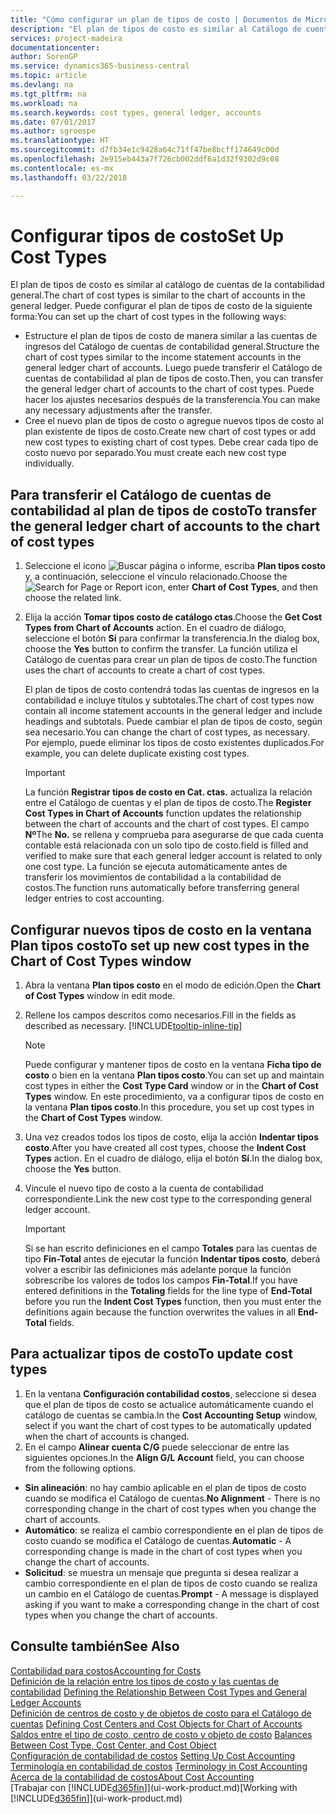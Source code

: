 ```yaml
---
title: "Cómo configurar un plan de tipos de costo | Documentos de Microsoft"
description: "El plan de tipos de costo es similar al Catálogo de cuentas de contabilidad general."
services: project-madeira
documentationcenter: 
author: SorenGP
ms.service: dynamics365-business-central
ms.topic: article
ms.devlang: na
ms.tgt_pltfrm: na
ms.workload: na
ms.search.keywords: cost types, general ledger, accounts
ms.date: 07/01/2017
ms.author: sgroespe
ms.translationtype: HT
ms.sourcegitcommit: d7fb34e1c9428a64c71ff47be8bcff174649c00d
ms.openlocfilehash: 2e915eb443a7f726cb002ddf6a1d32f9302d9c08
ms.contentlocale: es-mx
ms.lasthandoff: 03/22/2018

---
```

# <a name="set-up-cost-types"></a><span data-ttu-id="7049d-103">Configurar tipos de costo</span><span class="sxs-lookup"><span data-stu-id="7049d-103">Set Up Cost Types</span></span>
<span data-ttu-id="7049d-104">El plan de tipos de costo es similar al catálogo de cuentas de la contabilidad general.</span><span class="sxs-lookup"><span data-stu-id="7049d-104">The chart of cost types is similar to the chart of accounts in the general ledger.</span></span> <span data-ttu-id="7049d-105">Puede configurar el plan de tipos de costo de la siguiente forma:</span><span class="sxs-lookup"><span data-stu-id="7049d-105">You can set up the chart of cost types in the following ways:</span></span>  

-   <span data-ttu-id="7049d-106">Estructure el plan de tipos de costo de manera similar a las cuentas de ingresos del Catálogo de cuentas de contabilidad general.</span><span class="sxs-lookup"><span data-stu-id="7049d-106">Structure the chart of cost types similar to the income statement accounts in the general ledger chart of accounts.</span></span> <span data-ttu-id="7049d-107">Luego puede transferir el Catálogo de cuentas de contabilidad al plan de tipos de costo.</span><span class="sxs-lookup"><span data-stu-id="7049d-107">Then, you can transfer the general ledger chart of accounts to the chart of cost types.</span></span> <span data-ttu-id="7049d-108">Puede hacer los ajustes necesarios después de la transferencia.</span><span class="sxs-lookup"><span data-stu-id="7049d-108">You can make any necessary adjustments after the transfer.</span></span>  
-   <span data-ttu-id="7049d-109">Cree el nuevo plan de tipos de costo o agregue nuevos tipos de costo al plan existente de tipos de costo.</span><span class="sxs-lookup"><span data-stu-id="7049d-109">Create new chart of cost types or add new cost types to existing chart of cost types.</span></span> <span data-ttu-id="7049d-110">Debe crear cada tipo de costo nuevo por separado.</span><span class="sxs-lookup"><span data-stu-id="7049d-110">You must create each new cost type individually.</span></span>  

## <a name="to-transfer-the-general-ledger-chart-of-accounts-to-the-chart-of-cost-types"></a><span data-ttu-id="7049d-111">Para transferir el Catálogo de cuentas de contabilidad al plan de tipos de costo</span><span class="sxs-lookup"><span data-stu-id="7049d-111">To transfer the general ledger chart of accounts to the chart of cost types</span></span>  
1.  <span data-ttu-id="7049d-112">Seleccione el icono ![Buscar página o informe](media/ui-search/search_small.png "icono Buscar página o informe"), escriba **Plan tipos costo** y, a continuación, seleccione el vínculo relacionado.</span><span class="sxs-lookup"><span data-stu-id="7049d-112">Choose the ![Search for Page or Report](media/ui-search/search_small.png "Search for Page or Report icon") icon, enter **Chart of Cost Types**, and then choose the related link.</span></span>  
2.  <span data-ttu-id="7049d-113">Elija la acción **Tomar tipos costo de catálogo ctas**.</span><span class="sxs-lookup"><span data-stu-id="7049d-113">Choose the **Get Cost Types from Chart of Accounts** action.</span></span> <span data-ttu-id="7049d-114">En el cuadro de diálogo, seleccione el botón **Sí** para confirmar la transferencia.</span><span class="sxs-lookup"><span data-stu-id="7049d-114">In the dialog box, choose the **Yes** button to confirm the transfer.</span></span> <span data-ttu-id="7049d-115">La función utiliza el Catálogo de cuentas para crear un plan de tipos de costo.</span><span class="sxs-lookup"><span data-stu-id="7049d-115">The function uses the chart of accounts to create a chart of cost types.</span></span>  

    <span data-ttu-id="7049d-116">El plan de tipos de costo contendrá todas las cuentas de ingresos en la contabilidad e incluye títulos y subtotales.</span><span class="sxs-lookup"><span data-stu-id="7049d-116">The chart of cost types now contain all income statement accounts in the general ledger and include headings and subtotals.</span></span> <span data-ttu-id="7049d-117">Puede cambiar el plan de tipos de costo, según sea necesario.</span><span class="sxs-lookup"><span data-stu-id="7049d-117">You can change the chart of cost types, as necessary.</span></span> <span data-ttu-id="7049d-118">Por ejemplo, puede eliminar los tipos de costo existentes duplicados.</span><span class="sxs-lookup"><span data-stu-id="7049d-118">For example, you can delete duplicate existing cost types.</span></span>  

    > [!IMPORTANT]  
    >  <span data-ttu-id="7049d-119">La función **Registrar tipos de costo en Cat. ctas.** actualiza la relación entre el Catálogo de cuentas y el plan de tipos de costo.</span><span class="sxs-lookup"><span data-stu-id="7049d-119">The **Register Cost Types in Chart of Accounts** function updates the relationship between the chart of accounts and the chart of cost types.</span></span> <span data-ttu-id="7049d-120">El campo **Nº**</span><span class="sxs-lookup"><span data-stu-id="7049d-120">The **No.**</span></span> <span data-ttu-id="7049d-121">se rellena y comprueba para asegurarse de que cada cuenta contable está relacionada con un solo tipo de costo.</span><span class="sxs-lookup"><span data-stu-id="7049d-121">field is filled and verified to make sure that each general ledger account is related to only one cost type.</span></span> <span data-ttu-id="7049d-122">La función se ejecuta automáticamente antes de transferir los movimientos de contabilidad a la contabilidad de costos.</span><span class="sxs-lookup"><span data-stu-id="7049d-122">The function runs automatically before transferring general ledger entries to cost accounting.</span></span>  

## <a name="to-set-up-new-cost-types-in-the-chart-of-cost-types-window"></a><span data-ttu-id="7049d-123">Configurar nuevos tipos de costo en la ventana Plan tipos costo</span><span class="sxs-lookup"><span data-stu-id="7049d-123">To set up new cost types in the Chart of Cost Types window</span></span>  
1.  <span data-ttu-id="7049d-124">Abra la ventana **Plan tipos costo** en el modo de edición.</span><span class="sxs-lookup"><span data-stu-id="7049d-124">Open the **Chart of Cost Types** window in edit mode.</span></span>  
2.  <span data-ttu-id="7049d-125">Rellene los campos descritos como necesarios.</span><span class="sxs-lookup"><span data-stu-id="7049d-125">Fill in the fields as described as necessary.</span></span> [!INCLUDE[tooltip-inline-tip](includes/tooltip-inline-tip_md.md)]

    > [!NOTE]  
    >  <span data-ttu-id="7049d-126">Puede configurar y mantener tipos de costo en la ventana **Ficha tipo de costo** o bien en la ventana **Plan tipos costo**.</span><span class="sxs-lookup"><span data-stu-id="7049d-126">You can set up and maintain cost types in either the **Cost Type Card** window or in the **Chart of Cost Types** window.</span></span> <span data-ttu-id="7049d-127">En este procedimiento, va a configurar tipos de costo en la ventana **Plan tipos costo**.</span><span class="sxs-lookup"><span data-stu-id="7049d-127">In this procedure, you set up cost types in the **Chart of Cost Types** window.</span></span>

3.  <span data-ttu-id="7049d-128">Una vez creados todos los tipos de costo, elija la acción **Indentar tipos costo**.</span><span class="sxs-lookup"><span data-stu-id="7049d-128">After you have created all cost types, choose the **Indent Cost Types** action.</span></span> <span data-ttu-id="7049d-129">En el cuadro de diálogo, elija el botón **Sí**.</span><span class="sxs-lookup"><span data-stu-id="7049d-129">In the dialog box, choose the **Yes** button.</span></span>  
4.  <span data-ttu-id="7049d-130">Vincule el nuevo tipo de costo a la cuenta de contabilidad correspondiente.</span><span class="sxs-lookup"><span data-stu-id="7049d-130">Link the new cost type to the corresponding general ledger account.</span></span>  

    > [!IMPORTANT]  
    >  <span data-ttu-id="7049d-131">Si se han escrito definiciones en el campo **Totales** para las cuentas de tipo **Fin-Total** antes de ejecutar la función **Indentar tipos costo**, deberá volver a escribir las definiciones más adelante porque la función sobrescribe los valores de todos los campos **Fin-Total**.</span><span class="sxs-lookup"><span data-stu-id="7049d-131">If you have entered definitions in the **Totaling** fields for the line type of **End-Total** before you run the **Indent Cost Types** function, then you must enter the definitions again because the function overwrites the values in all **End-Total** fields.</span></span>  

## <a name="to-update-cost-types"></a><span data-ttu-id="7049d-132">Para actualizar tipos de costo</span><span class="sxs-lookup"><span data-stu-id="7049d-132">To update cost types</span></span>  
1.  <span data-ttu-id="7049d-133">En la ventana **Configuración contabilidad costos**, seleccione si desea que el plan de tipos de costo se actualice automáticamente cuando el catálogo de cuentas se cambia.</span><span class="sxs-lookup"><span data-stu-id="7049d-133">In the **Cost Accounting Setup** window, select if you want the chart of cost types to be automatically updated when the chart of accounts is changed.</span></span>  
2.  <span data-ttu-id="7049d-134">En el campo **Alinear cuenta C/G** puede seleccionar de entre las siguientes opciones.</span><span class="sxs-lookup"><span data-stu-id="7049d-134">In the **Align G/L Account** field, you can choose from the following options.</span></span>  

- <span data-ttu-id="7049d-135">**Sin alineación**: no hay cambio aplicable en el plan de tipos de costo cuando se modifica el Catálogo de cuentas.</span><span class="sxs-lookup"><span data-stu-id="7049d-135">**No Alignment** - There is no corresponding change in the chart of cost types when you change the chart of accounts.</span></span>  
- <span data-ttu-id="7049d-136">**Automático**: se realiza el cambio correspondiente en el plan de tipos de costo cuando se modifica el Catálogo de cuentas.</span><span class="sxs-lookup"><span data-stu-id="7049d-136">**Automatic** - A corresponding change is made in the chart of cost types when you change the chart of accounts.</span></span>  
- <span data-ttu-id="7049d-137">**Solicitud**: se muestra un mensaje que pregunta si desea realizar a cambio correspondiente en el plan de tipos de costo cuando se realiza un cambio en el Catálogo de cuentas.</span><span class="sxs-lookup"><span data-stu-id="7049d-137">**Prompt** - A message is displayed asking if you want to make a corresponding change in the chart of cost types when you change the chart of accounts.</span></span>  

## <a name="see-also"></a><span data-ttu-id="7049d-138">Consulte también</span><span class="sxs-lookup"><span data-stu-id="7049d-138">See Also</span></span>  
[<span data-ttu-id="7049d-139">Contabilidad para costos</span><span class="sxs-lookup"><span data-stu-id="7049d-139">Accounting for Costs</span></span>](finance-manage-cost-accounting.md)  
<span data-ttu-id="7049d-140">[Definición de la relación entre los tipos de costo y las cuentas de contabilidad](finance-defining-the-relationship-between-cost-types-and-general-ledger-accounts.md) </span><span class="sxs-lookup"><span data-stu-id="7049d-140">[Defining the Relationship Between Cost Types and General Ledger Accounts](finance-defining-the-relationship-between-cost-types-and-general-ledger-accounts.md) </span></span>  
<span data-ttu-id="7049d-141">[Definición de centros de costo y de objetos de costo para el Catálogo de cuentas](finance-defining-cost-centers-and-cost-objects-for-chart-of-accounts.md) </span><span class="sxs-lookup"><span data-stu-id="7049d-141">[Defining Cost Centers and Cost Objects for Chart of Accounts](finance-defining-cost-centers-and-cost-objects-for-chart-of-accounts.md) </span></span>  
<span data-ttu-id="7049d-142">[Saldos entre el tipo de costo, centro de costo y objeto de costo](finance-balances-between-cost-type-cost-center-and-cost-object.md) </span><span class="sxs-lookup"><span data-stu-id="7049d-142">[Balances Between Cost Type, Cost Center, and Cost Object](finance-balances-between-cost-type-cost-center-and-cost-object.md) </span></span>  
<span data-ttu-id="7049d-143">[Configuración de contabilidad de costos](finance-set-up-cost-accounting.md) </span><span class="sxs-lookup"><span data-stu-id="7049d-143">[Setting Up Cost Accounting](finance-set-up-cost-accounting.md) </span></span>  
<span data-ttu-id="7049d-144">[Terminología en contabilidad de costos](finance-terminology-in-cost-accounting.md) </span><span class="sxs-lookup"><span data-stu-id="7049d-144">[Terminology in Cost Accounting](finance-terminology-in-cost-accounting.md) </span></span>  
[<span data-ttu-id="7049d-145">Acerca de la contabilidad de costos</span><span class="sxs-lookup"><span data-stu-id="7049d-145">About Cost Accounting</span></span>](finance-about-cost-accounting.md)  
<span data-ttu-id="7049d-146">[Trabajar con [!INCLUDE[d365fin](includes/d365fin_md.md)]](ui-work-product.md)</span><span class="sxs-lookup"><span data-stu-id="7049d-146">[Working with [!INCLUDE[d365fin](includes/d365fin_md.md)]](ui-work-product.md)</span></span>

